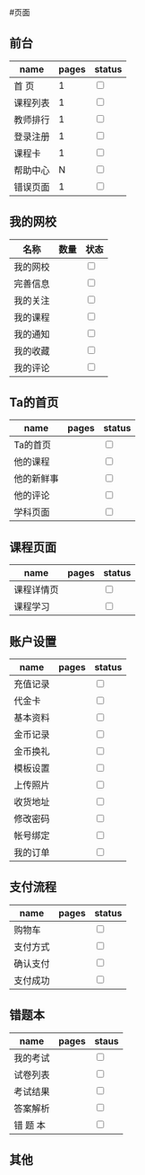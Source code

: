#页面


## 前台

name  |  pages  |  status
------|---------|----------
首   页|    1    |  <input type="checkbox">
课程列表|    1   | <input type="checkbox">
教师排行|    1   | <input type="checkbox">
登录注册|    1   | <input type="checkbox">
课程卡  |    1   | <input type="checkbox">
帮助中心|    N   | <input type="checkbox">
错误页面|    1   | <input type="checkbox">


## 我的网校

  名称  |    数量   |   状态
--------|----------|-----------
我的网校 |          | <input type="checkbox">
完善信息 |          | <input type="checkbox">
我的关注 |          | <input type="checkbox">
我的课程 |          | <input type="checkbox">
我的通知 |          | <input type="checkbox">
我的收藏 |          | <input type="checkbox">
我的评论 |          | <input type="checkbox">


## Ta的首页
name  |  pages  |  status
------|---------|----------
Ta的首页|          | <input type="checkbox">
他的课程|          | <input type="checkbox">
他的新鲜事|          | <input type="checkbox">
他的评论|          | <input type="checkbox">
学科页面|          | <input type="checkbox">



## 课程页面
name  |  pages  |  status
------|---------|----------
课程详情页|          | <input type="checkbox">
课程学习|          | <input type="checkbox">


## 账户设置
name  |  pages  |  status
------|---------|----------
充值记录|          | <input type="checkbox">
代金卡 |          | <input type="checkbox">
基本资料|          | <input type="checkbox">
金币记录|          | <input type="checkbox">
金币换礼|          | <input type="checkbox">
模板设置|          | <input type="checkbox">
上传照片|          | <input type="checkbox">
收货地址|          | <input type="checkbox">
修改密码|          | <input type="checkbox">
帐号绑定|          | <input type="checkbox">
我的订单|          | <input type="checkbox">



## 支付流程
name  |  pages  |  status
------|---------|----------
购物车|          | <input type="checkbox">
支付方式|          | <input type="checkbox">
确认支付|          | <input type="checkbox">
支付成功|          | <input type="checkbox">



## 错题本
  name |  pages  | staus
-------|---------|------------
我的考试|          | <input type="checkbox">
试卷列表|          | <input type="checkbox">
考试结果|          | <input type="checkbox">
答案解析|          | <input type="checkbox">
错 题 本|          | <input type="checkbox">



## 其他

	





